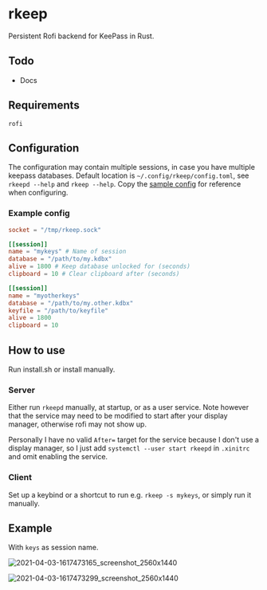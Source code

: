 # rkeep
Persistent Rofi backend for KeePass in Rust.

## Todo
* Docs

## Requirements
```
rofi
```

## Configuration
The configuration may contain multiple sessions, in case you have multiple keepass databases. Default location is `~/.config/rkeep/config.toml`, see `rkeepd --help` and `rkeep --help`. Copy the [sample config](config.sample.toml) for reference when configuring.

### Example config

```toml
socket = "/tmp/rkeep.sock"

[[session]]
name = "mykeys" # Name of session
database = "/path/to/my.kdbx"
alive = 1800 # Keep database unlocked for (seconds)
clipboard = 10 # Clear clipboard after (seconds)

[[session]]
name = "myotherkeys"
database = "/path/to/my.other.kdbx"
keyfile = "/path/to/keyfile"
alive = 1800
clipboard = 10
```

## How to use
Run install.sh or install manually.

### Server
Either run `rkeepd` manually, at startup, or as a user service. Note however that the service may need to be modified to start after your display manager, otherwise rofi may not show up.

Personally I have no valid `After=` target for the service because I don't use a display manager, so I just add `systemctl --user start rkeepd` in `.xinitrc` and omit enabling the service.

### Client
Set up a keybind or a shortcut to run e.g. `rkeep -s mykeys`, or simply run it manually.

## Example
With `keys` as session name.

![2021-04-03-1617473165_screenshot_2560x1440](https://user-images.githubusercontent.com/4429327/113487462-8a4b0e00-94b8-11eb-8a07-1c48c04eff26.png)

![2021-04-03-1617473299_screenshot_2560x1440](https://user-images.githubusercontent.com/4429327/113487465-91721c00-94b8-11eb-9434-7050bb53d378.png)
